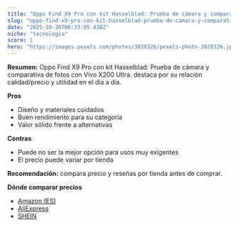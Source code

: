 ```yaml
---
title: "Oppo Find X9 Pro con kit Hasselblad: Prueba de cámara y comparativa de fotos con Vivo X200 Ultra."
slug: "oppo-find-x9-pro-con-kit-hasselblad-prueba-de-camara-y-comparativa-de-fotos-con-"
date: "2025-10-30T06:33:05.438Z"
niche: "tecnologia"
score: 1
hero: "https://images.pexels.com/photos/3820326/pexels-photo-3820326.jpeg?auto=compress&cs=tinysrgb&fit=crop&h=627&w=1200&auto=compress&cs=tinysrgb&w=1200&h=675&fit=crop"
---
```


**Resumen:** Oppo Find X9 Pro con kit Hasselblad: Prueba de cámara y comparativa de fotos con Vivo X200 Ultra. destaca por su relación calidad/precio y utilidad en el día a día.

**Pros**
- Diseño y materiales cuidados
- Buen rendimiento para su categoría
- Valor sólido frente a alternativas

**Contras**
- Puede no ser la mejor opción para usos muy exigentes
- El precio puede variar por tienda

**Recomendación:** compara precio y reseñas por tienda antes de comprar.

**Dónde comparar precios**
- [Amazon (ES)](https://www.amazon.es/s?k=Oppo%20Find%20X9%20Pro%20con%20kit%20Hasselblad%3A%20Prueba%20de%20c%C3%A1mara%20y%20comparativa%20de%20fotos%20con%20Vivo%20X200%20Ultra.&tag=teknovashop25-21)
- [AliExpress](https://www.aliexpress.com/wholesale?SearchText=Oppo%20Find%20X9%20Pro%20con%20kit%20Hasselblad%3A%20Prueba%20de%20c%C3%A1mara%20y%20comparativa%20de%20fotos%20con%20Vivo%20X200%20Ultra.)
- [SHEIN](https://www.shein.com/pdsearch/Oppo%20Find%20X9%20Pro%20con%20kit%20Hasselblad%3A%20Prueba%20de%20c%C3%A1mara%20y%20comparativa%20de%20fotos%20con%20Vivo%20X200%20Ultra.)